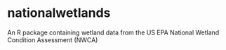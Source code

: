 # nationalwetlands
An R package containing wetland data from the US EPA National Wetland Condition Assessment (NWCA)
